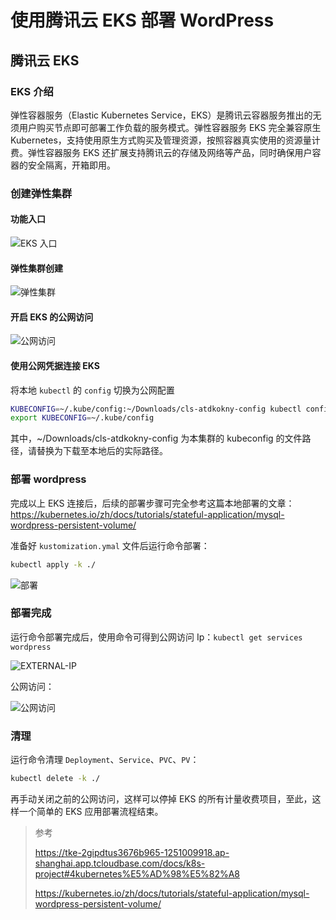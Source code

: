 # 使用腾讯云 EKS 部署 WordPress


## 腾讯云 EKS

### EKS 介绍

弹性容器服务（Elastic Kubernetes Service，EKS）是腾讯云容器服务推出的无须用户购买节点即可部署工作负载的服务模式。弹性容器服务 EKS 完全兼容原生 Kubernetes，支持使用原生方式购买及管理资源，按照容器真实使用的资源量计费。弹性容器服务 EKS 还扩展支持腾讯云的存储及网络等产品，同时确保用户容器的安全隔离，开箱即用。

### 创建弹性集群

#### 功能入口

![EKS 入口](https://cdn.jsdelivr.net/gh/fengrui358/img@main/%E6%88%AA%E5%B1%8F2021-12-27%20%E4%B8%8B%E5%8D%8811.06.18.png "EKS 入口")

#### 弹性集群创建

![弹性集群](https://cdn.jsdelivr.net/gh/fengrui358/img@main/%E6%88%AA%E5%B1%8F2021-12-31%20%E4%B8%8A%E5%8D%888.24.16.png "弹性集群")

#### 开启 EKS 的公网访问

![公网访问](https://cdn.jsdelivr.net/gh/fengrui358/img@main/%E6%88%AA%E5%B1%8F2022-01-02%20%E4%B8%8B%E5%8D%883.25.21.png "公网访问")

#### 使用公网凭据连接 EKS

将本地 `kubectl` 的 `config` 切换为公网配置

```bash
KUBECONFIG=~/.kube/config:~/Downloads/cls-atdkokny-config kubectl config view --merge --flatten > ~/.kube/config
export KUBECONFIG=~/.kube/config
```

其中，~/Downloads/cls-atdkokny-config 为本集群的 kubeconfig 的文件路径，请替换为下载至本地后的实际路径。

### 部署 wordpress

完成以上 EKS 连接后，后续的部署步骤可完全参考这篇本地部署的文章：<https://kubernetes.io/zh/docs/tutorials/stateful-application/mysql-wordpress-persistent-volume/>

准备好 `kustomization.ymal` 文件后运行命令部署：

```bash
kubectl apply -k ./
```

![部署](https://cdn.jsdelivr.net/gh/fengrui358/img@main/202201021618599.png "部署")

### 部署完成

运行命令部署完成后，使用命令可得到公网访问 Ip：`kubectl get services wordpress`

![EXTERNAL-IP](https://cdn.jsdelivr.net/gh/fengrui358/img@main/202201021612959.png "EXTERNAL-IP")

公网访问：

![公网访问](https://cdn.jsdelivr.net/gh/fengrui358/img@main/%E6%88%AA%E5%B1%8F2022-01-02%20%E4%B8%8B%E5%8D%883.18.44.png "公网访问")

### 清理

运行命令清理 `Deployment`、`Service`、`PVC`、`PV`：

```bash
kubectl delete -k ./
```

再手动关闭之前的公网访问，这样可以停掉 EKS 的所有计量收费项目，至此，这样一个简单的 EKS 应用部署流程结束。

> 参考
>
> <https://tke-2gipdtus3676b965-1251009918.ap-shanghai.app.tcloudbase.com/docs/k8s-project#4kubernetes%E5%AD%98%E5%82%A8>
>
> <https://kubernetes.io/zh/docs/tutorials/stateful-application/mysql-wordpress-persistent-volume/>

